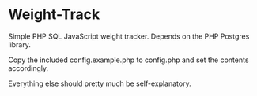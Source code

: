 # Weight-Track

Simple PHP SQL JavaScript weight tracker. Depends on the PHP Postgres library.

Copy the included config.example.php to config.php and set the contents accordingly.

Everything else should pretty much be self-explanatory.
